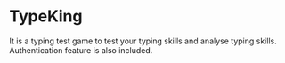 # TypeKing
It is a typing test game to test your typing skills and analyse typing skills. Authentication feature is also included.
